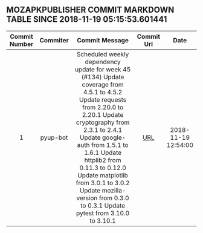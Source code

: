 ## MOZAPKPUBLISHER COMMIT MARKDOWN TABLE SINCE 2018-11-19 05:15:53.601441

| Commit Number | Commiter | Commit Message | Commit Url | Date | 
|:---:|:----:|:----------------------------------:|:------:|:----:| 
|1|pyup-bot|Scheduled weekly dependency update for week 45 (#134)    Update coverage from 4.5.1 to 4.5.2    Update requests from 2.20.0 to 2.20.1    Update cryptography from 2.3.1 to 2.4.1    Update google-auth from 1.5.1 to 1.6.1    Update httplib2 from 0.11.3 to 0.12.0    Update matplotlib from 3.0.1 to 3.0.2    Update mozilla-version from 0.3.0 to 0.3.1    Update pytest from 3.10.0 to 3.10.1|[URL](https://github.com/mozilla-releng/mozapkpublisher/commit/0d99080f6adb30213df4728507741c5c9eca2b3a)|2018-11-19 12:54:00


